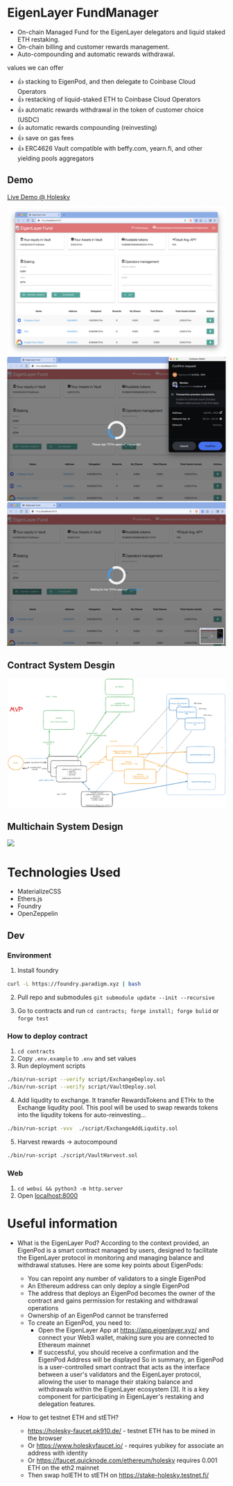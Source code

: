 # EigenLayer FundManager

- On-chain Managed Fund for the EigenLayer delegators and liquid staked ETH restaking. 
- On-chain billing and customer rewards management. 
- Auto-compounding and automatic rewards withdrawal.


values we can offer
- 👍 stacking to EigenPod, and then delegate to Coinbase Cloud Operators
- 👍 restacking of liquid-staked ETH to Coinbase Cloud Operators
- 👍 automatic rewards withdrawal in the token of customer choice (USDC)
- 👍 automatic rewards compounding (reinvesting)
- 👍 save on gas fees
- 👍 ERC4626 Vault compatible with beffy.com, yearn.fi, and other yielding pools aggregators 


## Demo 

[Live Demo @ Holesky](https://eigenlayerfund.netlify.com)

![](docs/demo0.png)
![](docs/demo1.png)
![](docs/demo2.png)

## Contract System Desgin 
![](docs/SystemDesign.png)

## Multichain System Design
![](docs/SystemDesign-CrossChain.svg)


# Technologies Used
- MaterializeCSS
- Ethers.js
- Foundry
- OpenZeppelin

## Dev

### Environment


1. Install foundry

```bash
curl -L https://foundry.paradigm.xyz | bash
```

2. Pull repo and submodules `git submodule update --init --recursive`

3. Go to contracts and run `cd contracts; forge install; forge bulid` or `forge test`


### How to deploy contract

1. `cd contracts`
2. Copy `.env.example` to `.env` and set values
3. Run deployment scripts
```bash
./bin/run-script --verify script/ExchangeDeploy.sol
./bin/run-script --verify script/VaultDeploy.sol
```
4. Add liqudity to exchange. It transfer RewardsTokens and ETHx to the Exchange liqudity pool. This pool will be used to swap rewards tokens into the liqudity tokens for auto-reinvesting...
```bash
./bin/run-script -vvv  ./script/ExchangeAddLiqudity.sol
```

5. Harvest rewards -> autocompound
```bash
./bin/run-script ./script/VaultHarvest.sol
```



### Web
1. `cd webui && python3 -m http.server`
2. Open [localhost:8000](http://localhost:8000)

# Useful information

- What is the EigenLayer Pod? According to the context provided, an EigenPod is a smart contract managed by users, designed to facilitate the EigenLayer protocol in monitoring and managing balance and withdrawal statuses. Here are some key points about EigenPods:

    - You can repoint any number of validators to a single EigenPod 
    - An Ethereum address can only deploy a single EigenPod
    - The address that deploys an EigenPod becomes the owner of the contract and gains permission for restaking and withdrawal operations
    - Ownership of an EigenPod cannot be transferred 
    - To create an EigenPod, you need to:
        - Open the EigenLayer App at https://app.eigenlayer.xyz/ and connect your Web3 wallet, making sure you are connected to Ethereum mainnet 
        - If successful, you should receive a confirmation and the EigenPod Address will be displayed
So in summary, an EigenPod is a user-controlled smart contract that acts as the interface between a user's validators and the EigenLayer protocol, allowing the user to manage their staking balance and withdrawals within the EigenLayer ecosystem [3]. It is a key component for participating in EigenLayer's restaking and delegation features.
- How to get testnet ETH and stETH? 
    - https://holesky-faucet.pk910.de/ - testnet ETH has to be mined in the browser
    - Or https://www.holeskyfaucet.io/ - requires yubikey for associate an address with identity
    - Or https://faucet.quicknode.com/ethereum/holesky requires 0.001 ETH on the eth2 mainnet
    - Then swap holETH to stETH on https://stake-holesky.testnet.fi/
